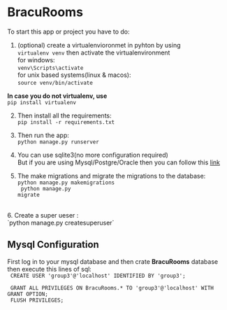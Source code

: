 # BracuRooms <br>
To start this app or project you have to do: <br>
1. (optional) create a virtualenvioronmet in pyhton by using <br> 
`virtualenv venv`
then activate the virtualenvironment <br>
for windows: <br>
`venv\Scripts\activate` <br>
for unix based systems(linux & macos): <br>
`source venv/bin/activate`<br>

**In case you do not virtualenv, use** <br>
`pip install virtualenv` <br>


2. Then install all the requirements: <br>
   `pip install -r requirements.txt`
   <br>

3. Then run the app:<br>
   `python manage.py runserver`
   
4. You can use sqlite3(no more configuration required)<br> But if you are using Mysql/Postgre/Oracle then you can follow this [link](https://docs.djangoproject.com/en/4.0/ref/settings/#databases)
5. The make migrations and migrate the migrations to the database: <br>
<code>python manage.py makemigrations <br>
python manage.py migrate</code> 
<br>
6. Create a super ueser :<br>
   `python manage.py createsuperuser`

## Mysql Configuration 
First log in to your mysql database and then crate **BracuRooms** database then execute this lines of sql:
<br>
<code>
CREATE USER 'group3'@'localhost' IDENTIFIED BY 'group3';
<br>
GRANT ALL PRIVILEGES ON BracuRooms.* TO 'group3'@'localhost' WITH GRANT OPTION;
<br>
FLUSH PRIVILEGES;
<code>
